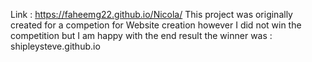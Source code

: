 Link : https://faheemg22.github.io/Nicola/
This project was originally created for a competion for Website creation however I did not win the competition but I am happy with the end result the winner was : shipleysteve.github.io
